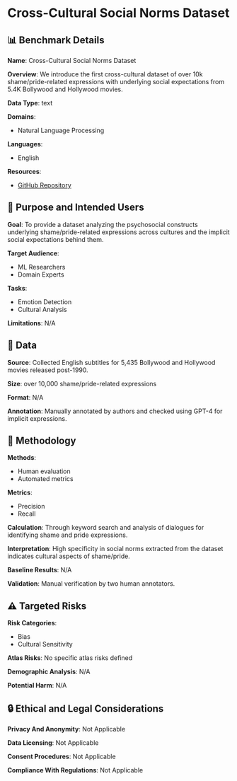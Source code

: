 # Cross-Cultural Social Norms Dataset

## 📊 Benchmark Details

**Name**: Cross-Cultural Social Norms Dataset

**Overview**: We introduce the first cross-cultural dataset of over 10k shame/pride-related expressions with underlying social expectations from 5.4K Bollywood and Hollywood movies.

**Data Type**: text

**Domains**:
- Natural Language Processing

**Languages**:
- English

**Resources**:
- [GitHub Repository](https://github.com/Khushangz/Cross-Cultural-Social-Norms-Dataset/)

## 🎯 Purpose and Intended Users

**Goal**: To provide a dataset analyzing the psychosocial constructs underlying shame/pride-related expressions across cultures and the implicit social expectations behind them.

**Target Audience**:
- ML Researchers
- Domain Experts

**Tasks**:
- Emotion Detection
- Cultural Analysis

**Limitations**: N/A

## 💾 Data

**Source**: Collected English subtitles for 5,435 Bollywood and Hollywood movies released post-1990.

**Size**: over 10,000 shame/pride-related expressions

**Format**: N/A

**Annotation**: Manually annotated by authors and checked using GPT-4 for implicit expressions.

## 🔬 Methodology

**Methods**:
- Human evaluation
- Automated metrics

**Metrics**:
- Precision
- Recall

**Calculation**: Through keyword search and analysis of dialogues for identifying shame and pride expressions.

**Interpretation**: High specificity in social norms extracted from the dataset indicates cultural aspects of shame/pride.

**Baseline Results**: N/A

**Validation**: Manual verification by two human annotators.

## ⚠️ Targeted Risks

**Risk Categories**:
- Bias
- Cultural Sensitivity

**Atlas Risks**:
No specific atlas risks defined

**Demographic Analysis**: N/A

**Potential Harm**: N/A

## 🔒 Ethical and Legal Considerations

**Privacy And Anonymity**: Not Applicable

**Data Licensing**: Not Applicable

**Consent Procedures**: Not Applicable

**Compliance With Regulations**: Not Applicable
